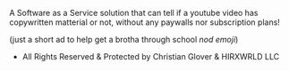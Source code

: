 A Software as a Service solution that can tell if a youtube video has copywritten matterial or not, without any paywalls nor subscription plans! 

(just a short ad to help get a brotha through school *nod emoji*)

- All Rights Reserved & Protected by Christian Glover & HIRXWRLD LLC
